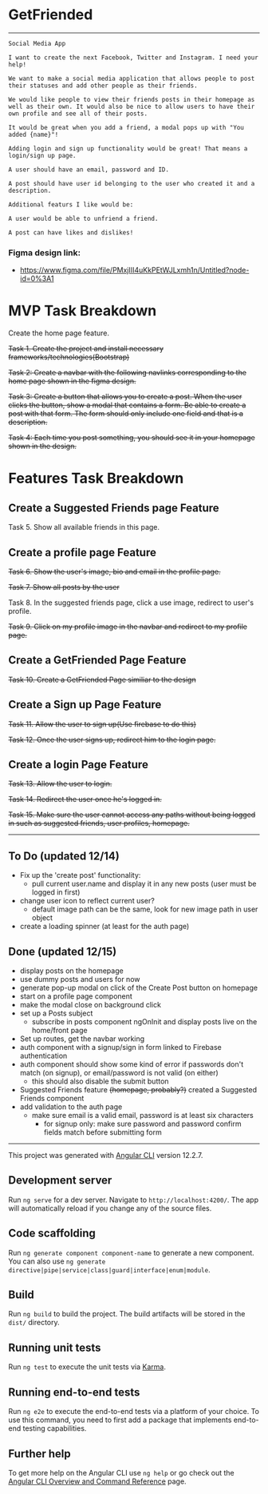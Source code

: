 # GetFriended
---
```
Social Media App

I want to create the next Facebook, Twitter and Instagram. I need your help! 

We want to make a social media application that allows people to post their statuses and add other people as their friends.

We would like people to view their friends posts in their homepage as well as their own. It would also be nice to allow users to have their own profile and see all of their posts.

It would be great when you add a friend, a modal pops up with "You added {name}"!

Adding login and sign up functionality would be great! That means a login/sign up page.

A user should have an email, password and ID.

A post should have user id belonging to the user who created it and a description.

Additional featurs I like would be: 

A user would be able to unfriend a friend.

A post can have likes and dislikes!

```

### Figma design link:
  - https://www.figma.com/file/PMxjIII4uKkPEtWJLxmh1n/Untitled?node-id=0%3A1

# MVP Task Breakdown

Create the home page feature.

~~Task 1. Create the project and install necessary frameworks/technologies(Bootstrap)~~

~~Task 2: Create a navbar with the following navlinks corresponding to the home page shown in the figma design.~~

~~Task 3: Create a button that allows you to create a post. When the user clicks the button, show a modal that contains a form. Be able to create a post with that form. The form should only include one field and that is a description.~~

~~Task 4: Each time you post something, you should see it in your homepage shown in the design.~~

# Features Task Breakdown

## Create a Suggested Friends page Feature

Task 5. Show all available friends in this page.

## Create a profile page Feature

~~Task 6. Show the user's image, bio and email in the profile page.~~

~~Task 7. Show all posts by the user~~

Task 8. In the suggested friends page, click a use image, redirect to user's profile.

~~Task 9. Click on my profile image in the navbar and redirect to my profile page.~~

## Create a GetFriended Page Feature

~~Task 10. Create a GetFriended Page similiar to the design~~


## Create a Sign up Page Feature

~~Task 11. Allow the user to sign up(Use firebase to do this)~~

~~Task 12. Once the user signs up, redirect him to the login page.~~

## Create a login Page Feature

~~Task 13. Allow the user to login.~~

~~Task 14. Redirect the user once he's logged in.~~

~~Task 15. Make sure the user cannot access any paths without being logged in such as suggested friends, user profiles, homepage.~~




---
## To Do (updated 12/14)
- Fix up the 'create post' functionality:
  - pull current user.name and display it in any new posts (user must be logged in first)
- change user icon to reflect current user?
  - default image path can be the same, look for new image path in user object
- create a loading spinner (at least for the auth page)




## Done (updated 12/15)
- display posts on the homepage
 - use dummy posts and users for now
- generate pop-up modal on click of the Create Post button on homepage
- start on a profile page component
- make the modal close on background click
- set up a Posts subject
  - subscribe in posts component ngOnInit and display posts live on the home/front page
- Set up routes, get the navbar working
- auth component with a signup/sign in form linked to Firebase authentication
- auth component should show some kind of error if passwords don't match (on signup), or email/password is not valid (on either)
  - this should also disable the submit button
- Suggested Friends feature ~~(homepage, probably?)~~ created a Suggested Friends component
- add validation to the auth page
  - make sure email is a valid email, password is at least six characters
    - for signup only: make sure password and password confirm fields match before submitting form
---




This project was generated with [Angular CLI](https://github.com/angular/angular-cli) version 12.2.7.

## Development server

Run `ng serve` for a dev server. Navigate to `http://localhost:4200/`. The app will automatically reload if you change any of the source files.

## Code scaffolding

Run `ng generate component component-name` to generate a new component. You can also use `ng generate directive|pipe|service|class|guard|interface|enum|module`.

## Build

Run `ng build` to build the project. The build artifacts will be stored in the `dist/` directory.

## Running unit tests

Run `ng test` to execute the unit tests via [Karma](https://karma-runner.github.io).

## Running end-to-end tests

Run `ng e2e` to execute the end-to-end tests via a platform of your choice. To use this command, you need to first add a package that implements end-to-end testing capabilities.

## Further help

To get more help on the Angular CLI use `ng help` or go check out the [Angular CLI Overview and Command Reference](https://angular.io/cli) page.
